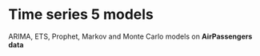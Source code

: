 # Time series 5 models
ARIMA, ETS, Prophet, Markov and Monte Carlo models on **AirPassengers data**
